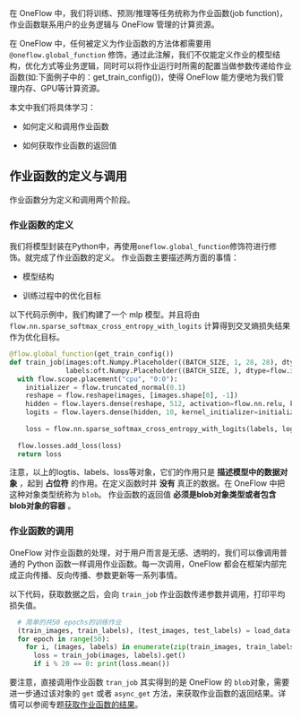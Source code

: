 在 OneFlow 中，我们将训练、预测/推理等任务统称为作业函数(job function)，作业函数联系用户的业务逻辑与 OneFlow 管理的计算资源。

在 OneFlow 中，任何被定义为作业函数的方法体都需要用 `@oneflow.global_function` 修饰，通过此注解，我们不仅能定义作业的模型结构，优化方式等业务逻辑，同时可以将作业运行时所需的配置当做参数传递给作业函数(如:下面例子中的：get_train_config())，使得 OneFlow 能方便地为我们管理内存、GPU等计算资源。

本文中我们将具体学习：

* 如何定义和调用作业函数

* 如何获取作业函数的返回值

## 作业函数的定义与调用
作业函数分为定义和调用两个阶段。
### 作业函数的定义
我们将模型封装在Python中，再使用`oneflow.global_function`修饰符进行修饰。就完成了作业函数的定义。
作业函数主要描述两方面的事情：

* 模型结构

* 训练过程中的优化目标

以下代码示例中，我们构建了一个 mlp 模型。并且将由 `flow.nn.sparse_softmax_cross_entropy_with_logits` 计算得到交叉熵损失结果作为优化目标。
```python
@flow.global_function(get_train_config())
def train_job(images:oft.Numpy.Placeholder((BATCH_SIZE, 1, 28, 28), dtype=flow.float),
              labels:oft.Numpy.Placeholder((BATCH_SIZE, ), dtype=flow.int32)):
  with flow.scope.placement("cpu", "0:0"):
    initializer = flow.truncated_normal(0.1)
    reshape = flow.reshape(images, [images.shape[0], -1])
    hidden = flow.layers.dense(reshape, 512, activation=flow.nn.relu, kernel_initializer=initializer)
    logits = flow.layers.dense(hidden, 10, kernel_initializer=initializer)
    
    loss = flow.nn.sparse_softmax_cross_entropy_with_logits(labels, logits, name="softmax_loss")
  
  flow.losses.add_loss(loss)
  return loss
```
注意，以上的logtis、labels、loss等对象，它们的作用只是 **描述模型中的数据对象** ，起到 **占位符** 的作用。在定义函数时并 **没有** 真正的数据。在 OneFlow 中把这种对象类型统称为 `blob`。
作业函数的返回值 **必须是blob对象类型或者包含blob对象的容器** 。

### 作业函数的调用
OneFlow 对作业函数的处理，对于用户而言是无感、透明的，我们可以像调用普通的 Python 函数一样调用作业函数。每一次调用，OneFlow 都会在框架内部完成正向传播、反向传播、参数更新等一系列事情。

以下代码，获取数据之后，会向 `train_job` 作业函数传递参数并调用，打印平均损失值。

```python
  # 简单的共50 epochs的训练作业
  (train_images, train_labels), (test_images, test_labels) = load_data(BATCH_SIZE)
  for epoch in range(50):
    for i, (images, labels) in enumerate(zip(train_images, train_labels)):
      loss = train_job(images, labels).get()
      if i % 20 == 0: print(loss.mean())
```

要注意，直接调用作业函数 `tran_job` 其实得到的是 OneFlow 的 `blob`对象，需要进一步通过该对象的 `get` 或者 `async_get` 方法，来获取作业函数的返回结果。详情可以参阅专题[获取作业函数的结果](../basics_topics/async_get.md)。


